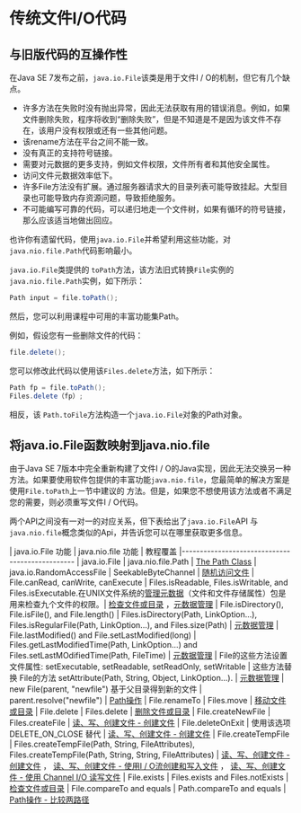 # 传统文件I/O代码
## 与旧版代码的互操作性
在Java SE 7发布之前，`java.io.File`该类是用于文件I / O的机制，但它有几个缺点。

* 许多方法在失败时没有抛出异常，因此无法获取有用的错误消息。例如，如果文件删除失败，程序将收到“删除失败”，但是不知道是不是因为该文件不存在，该用户没有权限或还有一些其他问题。
* 该rename方法在平台之间不能一致。
* 没有真正的支持符号链接。
* 需要对元数据的更多支持，例如文件权限，文件所有者和其他安全属性。
* 访问文件元数据效率低下。
* 许多File方法没有扩展。通过服务器请求大的目录列表可能导致挂起。大型目录也可能导致内存资源问题，导致拒绝服务。
* 不可能编写可靠的代码，可以递归地走一个文件树，如果有循环的符号链接，那么应该适当地做出回应。

也许你有遗留代码，使用`java.io.File`并希望利用这些功能，对`java.nio.file.Path`代码影响最小。

`java.io.File`类提供的 `toPath`方法，该方法旧式转换`File`实例的`java.nio.file.Path`实例，如下所示：
```java
Path input = file.toPath();
```

然后，您可以利用课程中可用的丰富功能集Path。

例如，假设您有一些删除文件的代码：
```java
file.delete();
```

您可以修改此代码以使用该`Files.delete`方法，如下所示：
```java
Path fp = file.toPath();
Files.delete（fp）;
```
相反，该 `Path.toFile`方法构造一个`java.io.File`对象的Path对象。


## 将java.io.File函数映射到java.nio.file

由于Java SE 7版本中完全重新构建了文件I / O的Java实现，因此无法交换另一种方法。如果要使用软件包提供的丰富功能`java.nio.file`，您最简单的解决方案是使用`File.toPath`上一节中建议的 方法。但是，如果您不想使用该方法或者不满足您的需要，则必须重写文件I / O代码。

两个API之间没有一对一的对应关系，但下表给出了`java.io.File`API 与`java.nio.file`概念类似的Api，并告诉您可以在哪里获取更多信息。

| java.io.File 功能 | java.nio.file 功能 | 教程覆盖
|------------------------------------------------
| java.io.File	| java.nio.file.Path	| [The Path Class](/content/essential/io/pathClass.md)
| java.io.RandomAccessFile | SeekableByteChannel | [随机访问文件](/content/essential/io/rafs.md)
| File.canRead, canWrite, canExecute | Files.isReadable, Files.isWritable, and Files.isExecutable.在UNIX文件系统的[管理元数据](/content/essential/io/fileAttr.md)（文件和文件存储属性）包是用来检查九个文件的权限。| [检查文件或目录](/content/essential/io/check.md) ，[元数据管理](/content/essential/io/fileAttr.md)
| File.isDirectory(), File.isFile(), and File.length() | Files.isDirectory(Path, LinkOption...), Files.isRegularFile(Path, LinkOption...), and Files.size(Path) | [元数据管理](/content/essential/io/fileAttr.md)
| File.lastModified() and File.setLastModified(long)	| Files.getLastModifiedTime(Path, LinkOption...) and Files.setLastMOdifiedTime(Path, FileTime) | [元数据管理](/content/essential/io/fileAttr.md)
| File的这些方法设置文件属性: setExecutable, setReadable, setReadOnly, setWritable | 这些方法替换 File的方法 setAttribute(Path, String, Object, LinkOption...). | [元数据管理](/content/essential/io/fileAttr.md)
| new File(parent, "newfile") 基于父目录得到新的文件	| parent.resolve("newfile") | [Path操作](/content/essential/io/pathOps.md)
| File.renameTo	 | Files.move | [移动文件或目录](/content/essential/io/move.md)
| File.delete	| Files.delete | [删除文件或目录](/content/essential/io/delete.md)
| File.createNewFile |	Files.createFile | [读、写、创建文件 - 创建文件](/content/essential/io/file.md)
| File.deleteOnExit |	使用该选项 DELETE_ON_CLOSE 替代 | [读、写、创建文件 - 创建文件](/content/essential/io/file.md)
| File.createTempFile | Files.createTempFile(Path, String, FileAttributes<?>), Files.createTempFile(Path, String, String, FileAttributes<?>) | [读、写、创建文件 - 创建文件](/content/essential/io/file.md) ， [读、写、创建文件 - 使用I / O流创建和写入文件](/content/essential/io/file.md) ， [读、写、创建文件 - 使用 Channel I/O 读写文件](/content/essential/io/file.md) 
| File.exists	| Files.exists and Files.notExists | [检查文件或目录](/content/essential/io/check.md)
| File.compareTo and equals |	Path.compareTo and equals | [Path操作 - 比较两路径](/content/essential/io/pathOps.md)

